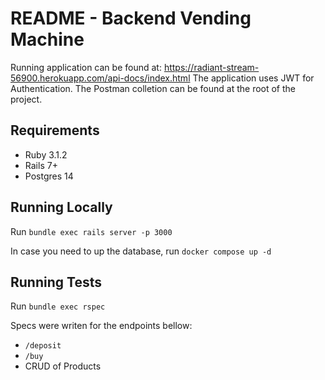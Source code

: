 # README - Backend Vending Machine

Running application can be found at: https://radiant-stream-56900.herokuapp.com/api-docs/index.html
The application uses JWT for Authentication. The Postman colletion can be found at the root of the project.

## Requirements

* Ruby 3.1.2
* Rails 7+
* Postgres 14

## Running Locally

Run `bundle exec rails server -p 3000`

In case you need to up the database, run `docker compose up -d`

## Running Tests

Run `bundle exec rspec`

Specs were writen for the endpoints bellow:

* `/deposit`
* `/buy`
* CRUD of Products
